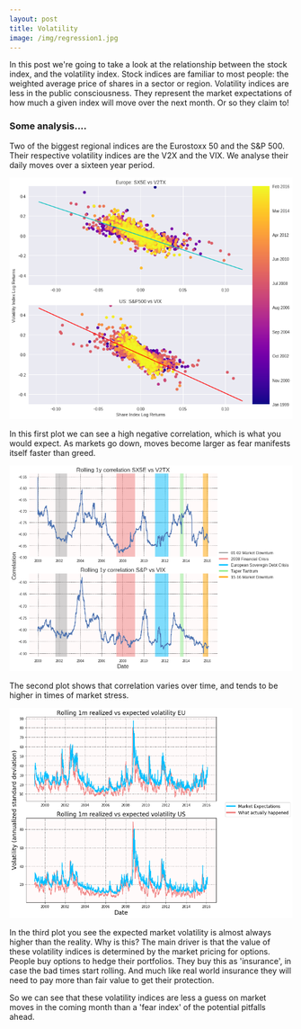 ```yaml
---
layout: post
title: Volatility
image: /img/regression1.jpg
---
```


In this post we're going to take a look at the relationship between the stock index, and the volatility index.  Stock indices are familiar to most people: the weighted average price of shares in a sector or region.  Volatility indices are less in the public consciousness. They represent the market expectations of how much a given index will move over the next month.  Or so they claim to!

### Some analysis....

Two of the biggest regional indices are the Eurostoxx 50 and the S&P 500.  Their respective volatility indices are the V2X and the VIX.  We analyse their daily moves over a sixteen year period.

![](/img/regression1.jpg)

In this first plot we can see a high negative correlation, which is what you would expect.  As markets go down, moves become larger as fear manifests itself faster than greed.

![](/img/rolling_corr.jpg)

The second plot shows that correlation varies over time, and tends to be higher in times of market stress.

![](/img/expvsreal.jpg)

In the third plot you see the expected market volatility is almost always higher than the reality.  Why is this?  The main driver is that the value of these volatility indices is determined by the market pricing for options.  People buy options to hedge their portfolios.  They buy this as 'insurance', in case the bad times start rolling.  And much like real world insurance they will need to pay more than fair value to get their protection.  

So we can see that these volatility indices are less a guess on market moves in the coming month than a 'fear index' of the potential pitfalls ahead.
